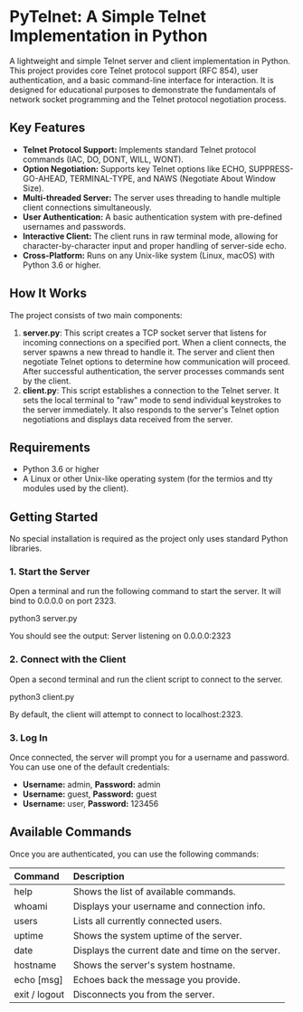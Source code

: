 # **PyTelnet: A Simple Telnet Implementation in Python**

A lightweight and simple Telnet server and client implementation in Python. This project provides core Telnet protocol support (RFC 854), user authentication, and a basic command-line interface for interaction. It is designed for educational purposes to demonstrate the fundamentals of network socket programming and the Telnet protocol negotiation process.

## **Key Features**

* **Telnet Protocol Support:** Implements standard Telnet protocol commands (IAC, DO, DONT, WILL, WONT).  
* **Option Negotiation:** Supports key Telnet options like ECHO, SUPPRESS-GO-AHEAD, TERMINAL-TYPE, and NAWS (Negotiate About Window Size).  
* **Multi-threaded Server:** The server uses threading to handle multiple client connections simultaneously.  
* **User Authentication:** A basic authentication system with pre-defined usernames and passwords.  
* **Interactive Client:** The client runs in raw terminal mode, allowing for character-by-character input and proper handling of server-side echo.  
* **Cross-Platform:** Runs on any Unix-like system (Linux, macOS) with Python 3.6 or higher.

## **How It Works**

The project consists of two main components:

1. **server.py**: This script creates a TCP socket server that listens for incoming connections on a specified port. When a client connects, the server spawns a new thread to handle it. The server and client then negotiate Telnet options to determine how communication will proceed. After successful authentication, the server processes commands sent by the client.  
2. **client.py**: This script establishes a connection to the Telnet server. It sets the local terminal to "raw" mode to send individual keystrokes to the server immediately. It also responds to the server's Telnet option negotiations and displays data received from the server.

## **Requirements**

* Python 3.6 or higher  
* A Linux or other Unix-like operating system (for the termios and tty modules used by the client).

## **Getting Started**

No special installation is required as the project only uses standard Python libraries.

### **1\. Start the Server**

Open a terminal and run the following command to start the server. It will bind to 0.0.0.0 on port 2323\.

python3 server.py

You should see the output: Server listening on 0.0.0.0:2323

### **2\. Connect with the Client**

Open a second terminal and run the client script to connect to the server.

python3 client.py

By default, the client will attempt to connect to localhost:2323.

### **3\. Log In**

Once connected, the server will prompt you for a username and password. You can use one of the default credentials:

* **Username:** admin, **Password:** admin  
* **Username:** guest, **Password:** guest  
* **Username:** user, **Password:** 123456

## **Available Commands**

Once you are authenticated, you can use the following commands:

| Command | Description |
| :---- | :---- |
| help | Shows the list of available commands. |
| whoami | Displays your username and connection info. |
| users | Lists all currently connected users. |
| uptime | Shows the system uptime of the server. |
| date | Displays the current date and time on the server. |
| hostname | Shows the server's system hostname. |
| echo \[msg\] | Echoes back the message you provide. |
| exit / logout | Disconnects you from the server. |

